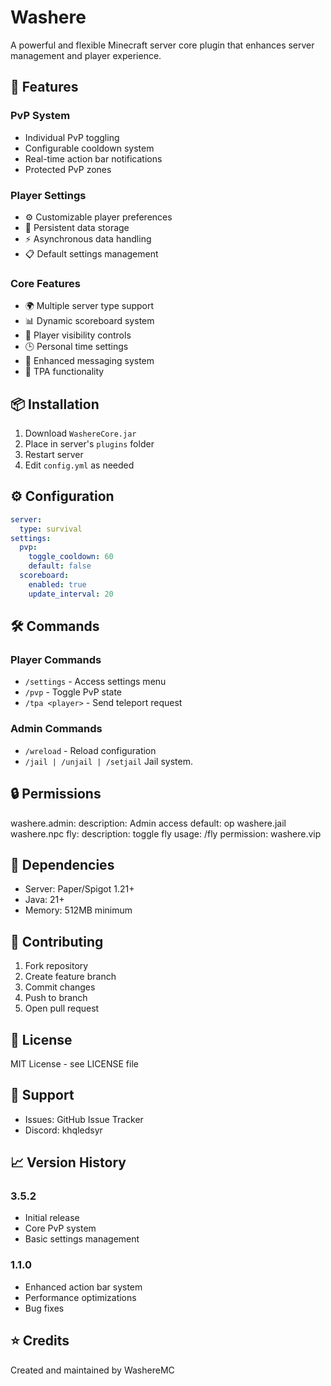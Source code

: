 # Washere

A powerful and flexible Minecraft server core plugin that enhances server management and player experience.

## 🚀 Features

### PvP System
- Individual PvP toggling
- Configurable cooldown system
- Real-time action bar notifications
- Protected PvP zones

### Player Settings
- ⚙️ Customizable player preferences
- 💾 Persistent data storage
- ⚡ Asynchronous data handling
- 📋 Default settings management

### Core Features
- 🌍 Multiple server type support
- 📊 Dynamic scoreboard system
- 👥 Player visibility controls
- 🕒 Personal time settings
- 💬 Enhanced messaging system
- 📍 TPA functionality

## 📦 Installation

1. Download `WashereCore.jar`
2. Place in server's `plugins` folder
3. Restart server
4. Edit `config.yml` as needed

## ⚙️ Configuration

```yaml
server:
  type: survival
settings:
  pvp:
    toggle_cooldown: 60
    default: false
  scoreboard:
    enabled: true
    update_interval: 20
```

## 🛠️ Commands

### Player Commands
- `/settings` - Access settings menu
- `/pvp` - Toggle PvP state
- `/tpa <player>` - Send teleport request

### Admin Commands
- `/wreload` - Reload configuration
- `/jail | /unjail | /setjail` Jail system.

## 🔒 Permissions
washere.admin:
description: Admin access
default: op
washere.jail
washere.npc
fly:
  description: toggle fly
  usage: /fly
  permission: washere.vip


## 🔧 Dependencies
- Server: Paper/Spigot 1.21+
- Java: 21+
- Memory: 512MB minimum

## 🤝 Contributing
1. Fork repository
2. Create feature branch
3. Commit changes
4. Push to branch
5. Open pull request

## 📝 License
MIT License - see LICENSE file

## 👥 Support
- Issues: GitHub Issue Tracker
- Discord: khqledsyr

## 📈 Version History

### 3.5.2
- Initial release
- Core PvP system
- Basic settings management

### 1.1.0
- Enhanced action bar system
- Performance optimizations
- Bug fixes

## ⭐ Credits
Created and maintained by WashereMC
